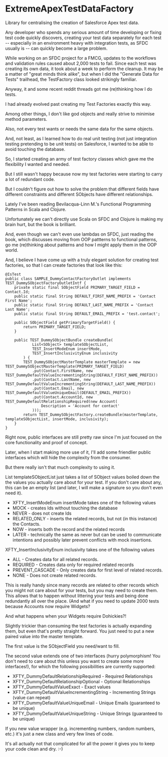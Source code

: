 # ExtremeApexTestDataFactory
Library for centralising the creation of Salesforce Apex test data.

Any developer who spends any serious amount of time developing or fixing test code quickly discovers, creating your test data separately for each test -- especially in an environment heavy with integration tests, as SFDC usually is -- can quickly become a large problem.



While working on an SFDC project for a FMCG, updates to the workflows and validation rules caused about 2,000 tests to fail. Since each test was creating its own data, it took about a week to perform the cleanup. It may be a matter of "great minds think alike", but when I did the "Generate Data for Tests" trailhead, the TestFactory class looked strikingly familiar.



Anyway, it and some recent reddit threads got me (re)thinking how I do tests.



I had already evolved past creating my Test Factories exactly this way.

Among other things, I don't like god objects and really strive to minimise method parameters.

Also, not every test wants or needs the same data for the same objects.

And, not least, as I learned how to do real unit testing (not just integration testing pretending to be unit tests) on Salesforce, I wanted to be able to avoid touching the database.



So, I started creating an army of test factory classes which gave me the flexibility I wanted and needed.

But I still wasn't happy because now my test factories were starting to carry a lot of redundant code.

But I couldn't figure out how to solve the problem that different fields have different constraints and different SObjects have different relationships.



Lately I've been reading Bevilacqua-Linn M.'s Functional Programming Patterns in Scala and Clojure.

Unfortunately we can't directly use Scala on SFDC and Clojure is making my brain hurt, but the book is brilliant.

And, even though we can't even use lambdas on SFDC, just reading the book, which discusses moving from OOP pattterns to functional patterns, go me (re)thinking about patterns and how I might apply them in the OOP world.



And, I believe I have come up with a truly elegant solution for creating test factories, so that I can create factories that look like this:


```
@IsTest
public class SAMPLE_DummyContactFactoryOutlet implements TEST_DummySObjectFactoryOutletIntf {
	private static final SObjectField PRIMARY_TARGET_FIELD = Contact.Id;
	public static final String DEFAULT_FIRST_NAME_PREFIX = 'Contact First Name';
	public static final String DEFAULT_LAST_NAME_PREFIX = 'Contact Last Name';
	public static final String DEFAULT_EMAIL_PREFIX = 'test.contact';

    public SObjectField getPrimaryTargetField() {
    	return PRIMARY_TARGET_FIELD;
    }
    
    public TEST_DummySObjectBundle createBundle(
	    	List<SObject> templateSObjectList, 
	    	TEST_InsertModeEnum insertMode, 
	    	TEST_InsertInclusivityEnum inclusivity
	    ) {
    	TEST_DummySObjectMasterTemplate masterTemplate = new TEST_DummySObjectMasterTemplate(PRIMARY_TARGET_FIELD)
    		.put(Contact.FirstName, new TEST_DummyDefaultValueIncrementingString(DEFAULT_FIRST_NAME_PREFIX))
    		.put(Contact.LastName, new TEST_DummyDefaultValueIncrementingString(DEFAULT_LAST_NAME_PREFIX))
    		.put(Contact.Email, new TEST_DummyDefaultValueUniqueEmail(DEFAULT_EMAIL_PREFIX))
    		.put(Contact.AccountId, new TEST_DummyDefaultRelationshipRequired(new Account(
    			Description = 'Account for contact'
    		)));
    	return TEST_DummySObjectFactory.createBundle(masterTemplate, templateSObjectList, insertMode, inclusivity);
    }
} 
```

Right now, public interfaces are still pretty raw since I'm just focused on the core functionality and proof of concept.



Later, when I start making more use of it, I'll add some friendlier public interfaces which will hide the complexity from the consumer.



But there really isn't that much complexity to using it.

List<SObject> templateSObjectList just takes a list of SObject values boiled down the the values you actually care about for your test. If you don't care about any, this can be an empty list (and later, I will make a signature so you don't even need it).



* XFTY_InsertModeEnum insertMode takes one of the following values
* MOCK - creates Ids without touching the database
* NEVER - does not create Ids
* RELATED_ONLY - inserts the related records, but not (in this instance) the Contacts.
* NOW - inserts both the record and the related records
* LATER - technically the same as never but can be used to communicate intentions and possibly later prevent conflicts with mock insertions.



XFTY_InsertInclusivityEnum inclusivity takes one of the following values
* ALL - Creates data for all related records.
* REQUIRED - Creates data only for required related records
* PREVENT_CASCADE - Only creates data for first level of related records.
* NONE - Does not create related records.

This is really handy since many records are related to other records which you might not care about for your tests, but you may need to create them. This allows that to happen without littering your tests and being done redundantly all over the place. (And what if you need to update 2000 tests because Accounts now require Widgets?

And what happens when your Widgets require Dohickies?!



Slightly trickier than consuming the test factories is actually expanding them, but even that's pretty straight forward. You just need to put a new paired value into the master template.

The first value is the SObjectField you need/want to fill.

The second value extends one of two interfaces (hurry polymorphism! You don't need to care about this unless you want to create some more interfaces!), for which the following possibilities are currently supported:

* XFTY_DummyDefaultRelationshipRequired - Required Relationships
* XFTY_DummyDefaultRelationshipOptional - Optional Relationships
* XFTY_DummyDefaultValueExact - Exact values
* XFTY_DummyDefaultValueIncrementingString - Incrementing Strings (value can repeat)
* XFTY_DummyDefaultValueUniqueEmail - Unique Emails (guaranteed to be unique)
* XFTY_DummyDefaultValueUniqueString - Unique Strings (guaranteed to be unique)

If you new value wrapper (e.g. incrementing numbers, random numbers, etc.) it's just a new class and very few lines of code.


It's all actually not that complicated for all the power it gives you to keep your code clean and dry. :-)

